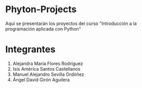 # Phyton-Projects
Aquí se presentarán los proyectos del curso "Introducción a la programación aplicada con Python"

# Integrantes
1. Alejandra María Flores Rodríguez
2. Isis  América Santos Castellanos
3. Manuel Alejandro Sevilla Ordóñez
4. Ángel David Girón Aguilera
